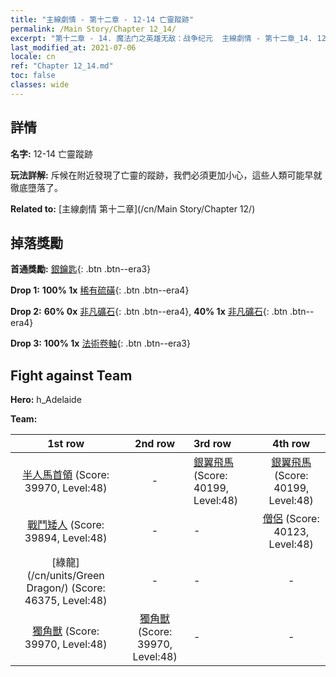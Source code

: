 ```yaml
---
title: "主線劇情 - 第十二章 - 12-14 亡靈蹤跡"
permalink: /Main Story/Chapter 12_14/
excerpt: "第十二章 - 14. 魔法门之英雄无敌：战争纪元  主線劇情 - 第十二章_14. 12-14 亡靈蹤跡"
last_modified_at: 2021-07-06
locale: cn
ref: "Chapter 12_14.md"
toc: false
classes: wide
---
```


## 詳情

 **名字:** 12-14 亡靈蹤跡

 **玩法詳解:** 斥候在附近發現了亡靈的蹤跡，我們必須更加小心，這些人類可能早就徹底墮落了。

 **Related to:** [主線劇情 第十二章](/cn/Main Story/Chapter 12/)

## 掉落獎勵

 **首通獎勵:** [銀鑰匙](/cn/Items/con_693/){: .btn .btn--era3}

 **Drop 1:** **100% 1x** [稀有硫磺](/cn/Items/mat_43/){: .btn .btn--era4}

 **Drop 2:** **60% 0x** [非凡礦石](/cn/Items/mat_33/){: .btn .btn--era4}, **40% 1x** [非凡礦石](/cn/Items/mat_33/){: .btn .btn--era4}

 **Drop 3:** **100% 1x** [法術卷軸](/cn/Items/con_694/){: .btn .btn--era3}


## Fight against Team
 **Hero:** h_Adelaide

 **Team:**


  | 1st row | 2nd row | 3rd row | 4th row |
  |:----:|:----:|:----|:----:|
  | [半人馬首領](/cn/units/Centaur/) (Score: 39970, Level:48)  | - | [銀翼飛馬](/cn/units/Pegasus/) (Score: 40199, Level:48)  | [銀翼飛馬](/cn/units/Pegasus/) (Score: 40199, Level:48)  |
  | [戰鬥矮人](/cn/units/Dwarf/) (Score: 39894, Level:48)  | - | - | [僧侶](/cn/units/Monk/) (Score: 40123, Level:48)  |
  | [綠龍](/cn/units/Green Dragon/) (Score: 46375, Level:48)  | - | - | - |
  | [獨角獸](/cn/units/Unicorn/) (Score: 39970, Level:48)  | [獨角獸](/cn/units/Unicorn/) (Score: 39970, Level:48)  | - | - |


